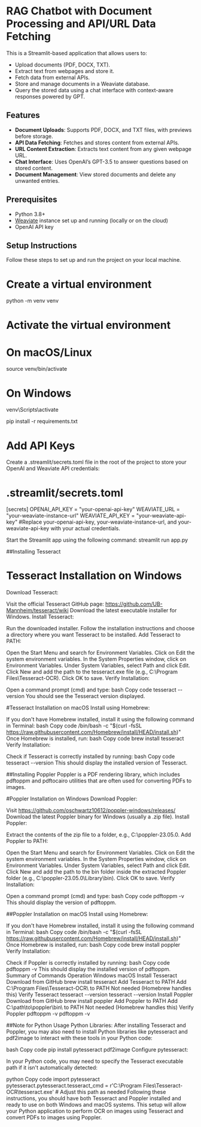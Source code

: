 # RAG Chatbot with Document Processing and API/URL Data Fetching

This is a Streamlit-based application that allows users to:
- Upload documents (PDF, DOCX, TXT).
- Extract text from webpages and store it.
- Fetch data from external APIs.
- Store and manage documents in a Weaviate database.
- Query the stored data using a chat interface with context-aware responses powered by GPT.

## Features
- **Document Uploads**: Supports PDF, DOCX, and TXT files, with previews before storage.
- **API Data Fetching**: Fetches and stores content from external APIs.
- **URL Content Extraction**: Extracts text content from any given webpage URL.
- **Chat Interface**: Uses OpenAI’s GPT-3.5 to answer questions based on stored content.
- **Document Management**: View stored documents and delete any unwanted entries.

## Prerequisites
- Python 3.8+
- [Weaviate](https://weaviate.io/) instance set up and running (locally or on the cloud)
- OpenAI API key

## Setup Instructions

Follow these steps to set up and run the project on your local machine.

# Create a virtual environment
python -m venv venv

# Activate the virtual environment
# On macOS/Linux
source venv/bin/activate

# On Windows
venv\Scripts\activate

pip install -r requirements.txt

# Add API Keys
Create a .streamlit/secrets.toml file in the root of the project to store your OpenAI and Weaviate API credentials:
# .streamlit/secrets.toml
[secrets]
OPENAI_API_KEY = "your-openai-api-key"
WEAVIATE_URL = "your-weaviate-instance-url"
WEAVIATE_API_KEY = "your-weaviate-api-key"
#Replace your-openai-api-key, your-weaviate-instance-url, and your-weaviate-api-key with your actual credentials.

Start the Streamlit app using the following command: streamlit run app.py

##Installing Tesseract
# Tesseract Installation on Windows
Download Tesseract:

Visit the official Tesseract GitHub page: https://github.com/UB-Mannheim/tesseract/wiki
Download the latest executable installer for Windows.
Install Tesseract:

Run the downloaded installer.
Follow the installation instructions and choose a directory where you want Tesseract to be installed.
Add Tesseract to PATH:

Open the Start Menu and search for Environment Variables.
Click on Edit the system environment variables.
In the System Properties window, click on Environment Variables.
Under System Variables, select Path and click Edit.
Click New and add the path to the tesseract.exe file (e.g., C:\Program Files\Tesseract-OCR\).
Click OK to save.
Verify Installation:

Open a command prompt (cmd) and type:
bash
Copy code
tesseract --version
You should see the Tesseract version displayed.



#Tesseract Installation on macOS
Install using Homebrew:

If you don't have Homebrew installed, install it using the following command in Terminal:
bash
Copy code
/bin/bash -c "$(curl -fsSL https://raw.githubusercontent.com/Homebrew/install/HEAD/install.sh)"
Once Homebrew is installed, run:
bash
Copy code
brew install tesseract
Verify Installation:

Check if Tesseract is correctly installed by running:
bash
Copy code
tesseract --version
This should display the installed version of Tesseract.


##Installing Poppler
Poppler is a PDF rendering library, which includes pdftoppm and pdftocairo utilities that are often used for converting PDFs to images.

#Poppler Installation on Windows
Download Poppler:

Visit https://github.com/oschwartz10612/poppler-windows/releases/
Download the latest Poppler binary for Windows (usually a .zip file).
Install Poppler:

Extract the contents of the zip file to a folder, e.g., C:\poppler-23.05.0\.
Add Poppler to PATH:

Open the Start Menu and search for Environment Variables.
Click on Edit the system environment variables.
In the System Properties window, click on Environment Variables.
Under System Variables, select Path and click Edit.
Click New and add the path to the bin folder inside the extracted Poppler folder (e.g., C:\poppler-23.05.0\Library\bin\).
Click OK to save.
Verify Installation:

Open a command prompt (cmd) and type:
bash
Copy code
pdftoppm -v
This should display the version of pdftoppm.

##Poppler Installation on macOS
Install using Homebrew:

If you don't have Homebrew installed, install it using the following command in Terminal:
bash
Copy code
/bin/bash -c "$(curl -fsSL https://raw.githubusercontent.com/Homebrew/install/HEAD/install.sh)"
Once Homebrew is installed, run:
bash
Copy code
brew install poppler
Verify Installation:

Check if Poppler is correctly installed by running:
bash
Copy code
pdftoppm -v
This should display the installed version of pdftoppm.
Summary of Commands
Operation	Windows	macOS
Install Tesseract	Download from GitHub	brew install tesseract
Add Tesseract to PATH	Add C:\Program Files\Tesseract-OCR\ to PATH	Not needed (Homebrew handles this)
Verify Tesseract	tesseract --version	tesseract --version
Install Poppler	Download from GitHub	brew install poppler
Add Poppler to PATH	Add C:\path\to\poppler\bin\ to PATH	Not needed (Homebrew handles this)
Verify Poppler	pdftoppm -v	pdftoppm -v


##Note for Python Usage
Python Libraries: After installing Tesseract and Poppler, you may also need to install Python libraries like pytesseract and pdf2image to interact with these tools in your Python code:

bash
Copy code
pip install pytesseract pdf2image
Configure pytesseract:

In your Python code, you may need to specify the Tesseract executable path if it isn't automatically detected:

python
Copy code
import pytesseract
pytesseract.pytesseract.tesseract_cmd = r'C:\Program Files\Tesseract-OCR\tesseract.exe'  # Adjust this path as needed
Following these instructions, you should have both Tesseract and Poppler installed and ready to use on both Windows and macOS systems. This setup will allow your Python application to perform OCR on images using Tesseract and convert PDFs to images using Poppler.
